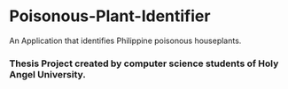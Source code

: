 # Poisonous-Plant-Identifier
An Application that identifies Philippine poisonous houseplants.
### Thesis Project created by computer science students of Holy Angel University.
